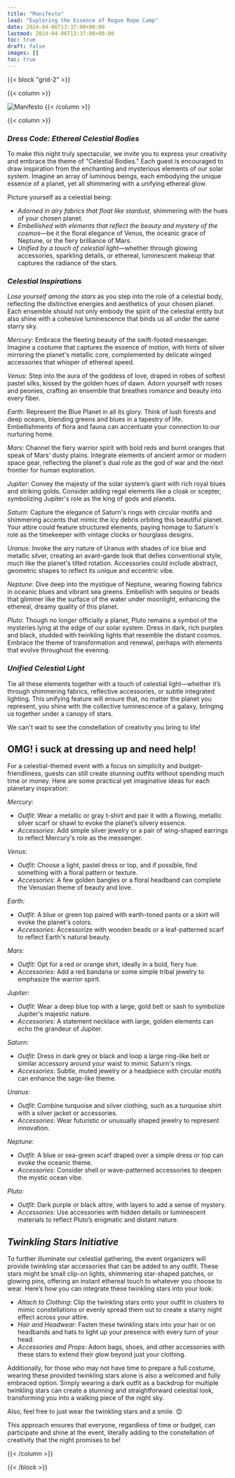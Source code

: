 ```yaml
---
title: "Manifesto"
lead: "Exploring the Essence of Rogue Rope Camp"
date: 2024-04-06T13:37:00+00:00
lastmod: 2024-04-06T13:37:00+00:00
toc: true
draft: false
images: []
toc: true
---
```



{{< block "grid-2" >}}

{{< column >}}


![Manifesto](/images/manifesto.webp)
{{< /column >}}


{{< column >}}

### *Dress Code: Ethereal Celestial Bodies*

To make this night truly spectacular, we invite you to express your creativity and embrace the theme of "Celestial Bodies." Each guest is encouraged to draw inspiration from the enchanting and mysterious elements of our solar system. Imagine an array of luminous beings, each embodying the unique essence of a planet, yet all shimmering with a unifying ethereal glow.

Picture yourself as a celestial being:

- *Adorned in airy fabrics that float like stardust*, shimmering with the hues of your chosen planet.
- *Embellished with elements that reflect the beauty and mystery of the cosmos*—be it the floral elegance of Venus, the oceanic grace of Neptune, or the fiery brilliance of Mars.
- *Unified by a touch of celestial light*—whether through glowing accessories, sparkling details, or ethereal, luminescent makeup that captures the radiance of the stars.

### *Celestial Inspirations*

*Lose yourself among the stars* as you step into the role of a celestial body, reflecting the distinctive energies and aesthetics of your chosen planet. Each ensemble should not only embody the spirit of the celestial entity but also shine with a cohesive luminescence that binds us all under the same starry sky.

*Mercury*: Embrace the fleeting beauty of the swift-footed messenger. Imagine a costume that captures the essence of motion, with hints of silver mirroring the planet's metallic core, complemented by delicate winged accessories that whisper of ethereal speed.

*Venus*: Step into the aura of the goddess of love, draped in robes of softest pastel silks, kissed by the golden hues of dawn. Adorn yourself with roses and peonies, crafting an ensemble that breathes romance and beauty into every fiber.

*Earth*: Represent the Blue Planet in all its glory. Think of lush forests and deep oceans, blending greens and blues in a tapestry of life. Embellishments of flora and fauna can accentuate your connection to our nurturing home.

*Mars*: Channel the fiery warrior spirit with bold reds and burnt oranges that speak of Mars' dusty plains. Integrate elements of ancient armor or modern space gear, reflecting the planet's dual role as the god of war and the next frontier for human exploration.

*Jupiter*: Convey the majesty of the solar system’s giant with rich royal blues and striking golds. Consider adding regal elements like a cloak or scepter, symbolizing Jupiter's role as the king of gods and planets.

*Saturn*: Capture the elegance of Saturn's rings with circular motifs and shimmering accents that mimic the icy debris orbiting this beautiful planet. Your attire could feature structured elements, paying homage to Saturn's role as the timekeeper with vintage clocks or hourglass designs.

*Uranus*: Invoke the airy nature of Uranus with shades of ice blue and metallic silver, creating an avant-garde look that defies conventional style, much like the planet's tilted rotation. Accessories could include abstract, geometric shapes to reflect its unique and eccentric vibe.

*Neptune*: Dive deep into the mystique of Neptune, wearing flowing fabrics in oceanic blues and vibrant sea greens. Embellish with sequins or beads that glimmer like the surface of the water under moonlight, enhancing the ethereal, dreamy quality of this planet.

*Pluto*: Though no longer officially a planet, Pluto remains a symbol of the mysteries lying at the edge of our solar system. Dress in dark, rich purples and black, studded with twinkling lights that resemble the distant cosmos. Embrace the theme of transformation and renewal, perhaps with elements that evolve throughout the evening.

### *Unified Celestial Light*

Tie all these elements together with a touch of celestial light—whether it’s through shimmering fabrics, reflective accessories, or subtle integrated lighting. This unifying feature will ensure that, no matter the planet you represent, you shine with the collective luminescence of a galaxy, bringing us together under a canopy of stars.

We can't wait to see the constellation of creativity you bring to life!

## OMG! i suck at dressing up and need help!

For a celestial-themed event with a focus on simplicity and budget-friendliness, guests can still create stunning outfits without spending much time or money. Here are some practical yet imaginative ideas for each planetary inspiration:

*Mercury:*

- *Outfit*: Wear a metallic or gray t-shirt and pair it with a flowing, metallic silver scarf or shawl to evoke the planet’s silvery essence.
- *Accessories*: Add simple silver jewelry or a pair of wing-shaped earrings to reflect Mercury's role as the messenger.

*Venus:*

- *Outfit*: Choose a light, pastel dress or top, and if possible, find something with a floral pattern or texture.
- *Accessories*: A few golden bangles or a floral headband can complete the Venusian theme of beauty and love.

*Earth:*

- *Outfit*: A blue or green top paired with earth-toned pants or a skirt will evoke the planet's colors.
- *Accessories*: Accessorize with wooden beads or a leaf-patterned scarf to reflect Earth's natural beauty.

*Mars:*

- *Outfit*: Opt for a red or orange shirt, ideally in a bold, fiery hue.
- *Accessories*: Add a red bandana or some simple tribal jewelry to emphasize the warrior spirit.

*Jupiter:*

- *Outfit*: Wear a deep blue top with a large, gold belt or sash to symbolize Jupiter's majestic nature.
- *Accessories*: A statement necklace with large, golden elements can echo the grandeur of Jupiter.

*Saturn:*

- *Outfit*: Dress in dark grey or black and loop a large ring-like belt or similar accessory around your waist to mimic Saturn's rings.
- *Accessories*: Subtle, muted jewelry or a headpiece with circular motifs can enhance the sage-like theme.

*Uranus:*

- *Outfit*: Combine turquoise and silver clothing, such as a turquoise shirt with a silver jacket or accessories.
- *Accessories*: Wear futuristic or unusually shaped jewelry to represent innovation.

*Neptune:*

- *Outfit*: A blue or sea-green scarf draped over a simple dress or top can evoke the oceanic theme.
- *Accessories*: Consider shell or wave-patterned accessories to deepen the mystic ocean vibe.

*Pluto:*

- *Outfit*: Dark purple or black attire, with layers to add a sense of mystery.
- *Accessories*: Use accessories with hidden details or luminescent materials to reflect Pluto’s enigmatic and distant nature.

## *Twinkling Stars Initiative*

To further illuminate our celestial gathering, the event organizers will provide twinkling star accessories that can be added to any outfit. These stars might be small clip-on lights, shimmering star-shaped patches, or glowing pins, offering an instant ethereal touch to whatever you choose to wear. Here’s how you can integrate these twinkling stars into your look:

- *Attach to Clothing*: Clip the twinkling stars onto your outfit in clusters to mimic constellations or evenly spread them out to create a starry night effect across your attire.
- *Hair and Headwear*: Fasten these twinkling stars into your hair or on headbands and hats to light up your presence with every turn of your head.
- *Accessories and Props*: Adorn bags, shoes, and other accessories with these stars to extend their glow beyond just your clothing.

Additionally, for those who may not have time to prepare a full costume, wearing these provided twinkling stars alone is also a welcomed and fully embraced option. Simply wearing a dark outfit as a backdrop for multiple twinkling stars can create a stunning and straightforward celestial look, transforming you into a walking piece of the night sky.

Also, feel free to just wear the twinkling stars and a smile. 😊

This approach ensures that everyone, regardless of time or budget, can participate and shine at the event, literally adding to the constellation of creativity that the night promises to be!


{{< /column >}}

{{< /block >}}
